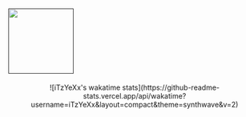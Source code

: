 
<h1>
    <a href="">
        <img align="" height='130px' src="https://github-readme-stats.vercel.app/api?username=iTzYeXx&hide_title=true&show_icons=true&include_all_commits=true&line_height=21&bg_color=0,EC6C6C,FFD479,FFFC79,73FA79&theme=graywhite"/>
    </a>
</h1>

<div align="center">
![iTzYeXx's wakatime stats](https://github-readme-stats.vercel.app/api/wakatime?username=iTzYeXx&layout=compact&theme=synthwave&v=2)
</div>
